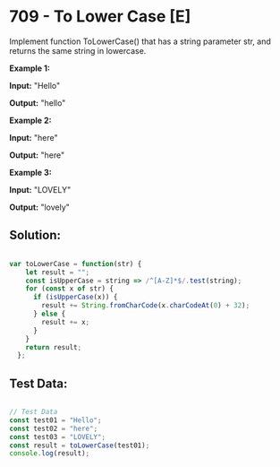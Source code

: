 # **709 - To Lower Case [E]**

Implement function ToLowerCase() that has a string parameter str, and returns
the same string in lowercase.

**Example 1:**

**Input:** "Hello"

**Output:** "hello"

**Example 2:**

**Input:** "here"

**Output:** "here"

**Example 3:**

**Input:** "LOVELY"

**Output:** "lovely"


## **Solution:**

```JavaScript

var toLowerCase = function(str) {
    let result = "";
    const isUpperCase = string => /^[A-Z]*$/.test(string);
    for (const x of str) {
      if (isUpperCase(x)) {
        result += String.fromCharCode(x.charCodeAt(0) + 32);
      } else {
        result += x;
      }
    }
    return result;
  };

```


## **Test Data:**

```JavaScript

// Test Data
const test01 = "Hello";
const test02 = "here";
const test03 = "LOVELY";
const result = toLowerCase(test01);
console.log(result);

```
